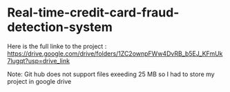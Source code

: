 # Real-time-credit-card-fraud-detection-system
Here is the full linke to the project : https://drive.google.com/drive/folders/1ZC2ownpFWw4DvRB_b5EJ_KFmUk7lugqt?usp=drive_link

Note: Git hub does not support files exeeding 25 MB so I had to store my project in google drive
